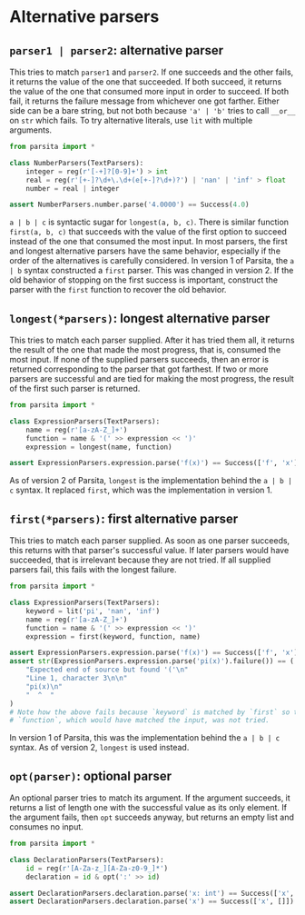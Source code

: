 # Alternative parsers

## `parser1 | parser2`: alternative parser

This tries to match `parser1` and `parser2`. If one succeeds and the other fails, it returns the value of the one that succeeded. If both succeed, it returns the value of the one that consumed more input in order to succeed. If both fail, it returns the failure message from whichever one got farther. Either side can be a bare string, but not both because `'a' | 'b'` tries to call `__or__` on `str` which fails. To try alternative literals, use `lit` with multiple arguments.

```python
from parsita import *

class NumberParsers(TextParsers):
    integer = reg(r'[-+]?[0-9]+') > int
    real = reg(r'[+-]?\d+\.\d+(e[+-]?\d+)?') | 'nan' | 'inf' > float
    number = real | integer

assert NumberParsers.number.parse('4.0000') == Success(4.0)
```

`a | b | c` is syntactic sugar for `longest(a, b, c)`. There is similar function `first(a, b, c)` that succeeds with the value of the first option to succeed instead of the one that consumed the most input. In most parsers, the first and longest alternative parsers have the same behavior, especially if the order of the alternatives is carefully considered. In version 1 of Parsita, the `a | b` syntax constructed a `first` parser. This was changed in version 2. If the old behavior of stopping on the first success is important, construct the parser with the `first` function to recover the old behavior.

## `longest(*parsers)`: longest alternative parser

This tries to match each parser supplied. After it has tried them all, it returns the result of the one that made the most progress, that is, consumed the most input. If none of the supplied parsers succeeds, then an error is returned corresponding to the parser that got farthest. If two or more parsers are successful and are tied for making the most progress, the result of the first such parser is returned.

```python
from parsita import *

class ExpressionParsers(TextParsers):
    name = reg(r'[a-zA-Z_]+')
    function = name & '(' >> expression << ')'
    expression = longest(name, function)

assert ExpressionParsers.expression.parse('f(x)') == Success(['f', 'x'])
```

As of version 2 of Parsita, `longest` is the implementation behind the `a | b | c` syntax. It replaced `first`, which was the implementation in version 1.

## `first(*parsers)`: first alternative parser

This tries to match each parser supplied. As soon as one parser succeeds, this returns with that parser's successful value. If later parsers would have succeeded, that is irrelevant because they are not tried. If all supplied parsers fail, this fails with the longest failure.

```python
from parsita import *

class ExpressionParsers(TextParsers):
    keyword = lit('pi', 'nan', 'inf')
    name = reg(r'[a-zA-Z_]+')
    function = name & '(' >> expression << ')'
    expression = first(keyword, function, name)

assert ExpressionParsers.expression.parse('f(x)') == Success(['f', 'x'])
assert str(ExpressionParsers.expression.parse('pi(x)').failure()) == (
    "Expected end of source but found '('\n"
    "Line 1, character 3\n\n"
    "pi(x)\n"
    "  ^  "
)
# Note how the above fails because `keyword` is matched by `first` so that
# `function`, which would have matched the input, was not tried.
```

In version 1 of Parsita, this was the implementation behind the `a | b | c` syntax. As of version 2, `longest` is used instead.

## `opt(parser)`: optional parser

An optional parser tries to match its argument. If the argument succeeds, it returns a list of length one with the successful value as its only element. If the argument fails, then `opt` succeeds anyway, but returns an empty list and consumes no input.

```python
from parsita import *

class DeclarationParsers(TextParsers):
    id = reg(r'[A-Za-z_][A-Za-z0-9_]*')
    declaration = id & opt(':' >> id)

assert DeclarationParsers.declaration.parse('x: int') == Success(['x', ['int']])
assert DeclarationParsers.declaration.parse('x') == Success(['x', []])
```
